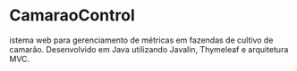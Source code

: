 # CamaraoControl
istema web para gerenciamento de métricas em fazendas de cultivo de camarão. Desenvolvido em Java utilizando Javalin, Thymeleaf e arquitetura MVC.
